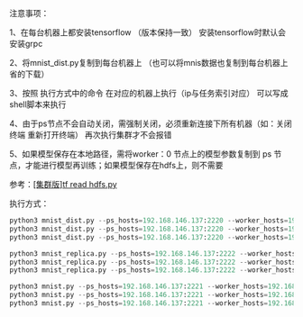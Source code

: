 注意事项：

1、在每台机器上都安装tensorflow （版本保持一致） 安装tensorflow时默认会安装grpc

2、将mnist_dist.py复制到每台机器上 （也可以将mnis数据也复制到每台机器上 省的下载）

3、按照 执行方式中的命令  在对应的机器上执行（ip与任务索引对应） 可以写成shell脚本来执行

4、由于ps节点不会自动关闭，需强制关闭，必须重新连接下所有机器（如：关闭终端 重新打开终端） 再次执行集群才不会报错

5、如果模型保存在本地路径，需将worker：0 节点上的模型参数复制到 ps 节点，才能进行模型再训练；如果模型保存在hdfs上，则不需要

参考：[\[集群版\]tf read hdfs.py](https://github.com/fengzhongyouxia/Tensorflow/blob/master/tf_spark/py_script/%5B%E9%9B%86%E7%BE%A4%E7%89%88%5Dtf%20read%20hdfs.py)




执行方式：

```python
python3 mnist_dist.py --ps_hosts=192.168.146.137:2220 --worker_hosts=192.168.146.133:2221,192.168.146.136:2222 --job_name="ps" --task_index=0
python3 mnist_dist.py --ps_hosts=192.168.146.137:2220 --worker_hosts=192.168.146.133:2221,192.168.146.136:2222 --job_name="worker" --task_index=0
python3 mnist_dist.py --ps_hosts=192.168.146.137:2220 --worker_hosts=192.168.146.133:2221,192.168.146.136:2222 --job_name="worker" --task_index=1
```


```python
python3 mnist_replica.py --ps_hosts=192.168.146.137:2222 --worker_hosts=192.168.146.133:2223,192.168.146.136:2224 --job_name="ps" --task_index=0
python3 mnist_replica.py --ps_hosts=192.168.146.137:2222 --worker_hosts=192.168.146.133:2223,192.168.146.136:2224 --job_name="worker" --task_index=0
python3 mnist_replica.py --ps_hosts=192.168.146.137:2222 --worker_hosts=192.168.146.133:2223,192.168.146.136:2224 --job_name="worker" --task_index=1
```

```python
python3 mnist.py --ps_hosts=192.168.146.137:2221 --worker_hosts=192.168.146.133:2222,192.168.146.136:2223 --job_name="ps" --task_index=0
python3 mnist.py --ps_hosts=192.168.146.137:2221 --worker_hosts=192.168.146.133:2222,192.168.146.136:2223 --job_name="worker" --task_index=0
python3 mnist.py --ps_hosts=192.168.146.137:2221 --worker_hosts=192.168.146.133:2222,192.168.146.136:2223 --job_name="worker" --task_index=1
```
